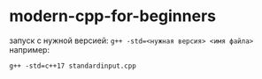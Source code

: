 # modern-cpp-for-beginners

запуск с нужной версией:
`g++ -std=<нужная версия> <имя файла>`
например:
```
g++ -std=c++17 standardinput.cpp
```